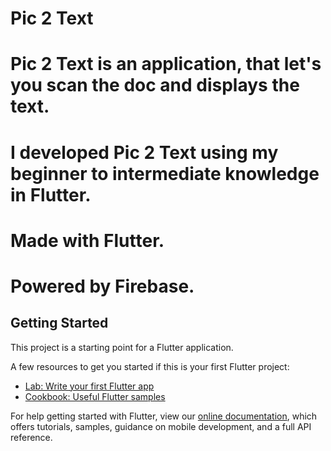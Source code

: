 # Pic 2 Text

# Pic 2 Text is an application, that let's you scan the doc and displays the text.
# I developed Pic 2 Text using my beginner to intermediate knowledge in Flutter.

# Made with Flutter.
# Powered by Firebase.

## Getting Started

This project is a starting point for a Flutter application.

A few resources to get you started if this is your first Flutter project:

- [Lab: Write your first Flutter app](https://flutter.dev/docs/get-started/codelab)
- [Cookbook: Useful Flutter samples](https://flutter.dev/docs/cookbook)

For help getting started with Flutter, view our
[online documentation](https://flutter.dev/docs), which offers tutorials,
samples, guidance on mobile development, and a full API reference.
